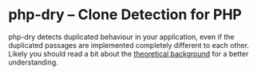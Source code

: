 # php-dry – Clone Detection for PHP

php-dry detects duplicated behaviour in your application, even if the duplicated passages are implemented completely
different to each other. Likely you should read a bit about the [theoretical background](http://php-dry.org/news/0.html)
for a better understanding.